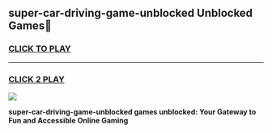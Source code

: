 
## super-car-driving-game-unblocked Unblocked Games👋
<h3>
<a href="https://news.freeplayer.one?title=super-car-driving-game-unblocked&ref=16F">CLICK TO PLAY</a></h3>
<hr>

<h3>
<a href="https://news.freeplayer.one?title=super-car-driving-game-unblocked&ref=16F">CLICK 2 PLAY</a>
  
</h3>

<a href="https://news.freeplayer.one?title=super-car-driving-game-unblocked&ref=16F/"><img src="https://clearcache.store/games.png"></a>


**super-car-driving-game-unblocked games unblocked: Your Gateway to Fun and Accessible Online Gaming**
